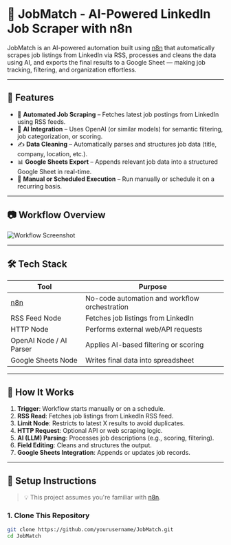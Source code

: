 # 💼 JobMatch - AI-Powered LinkedIn Job Scraper with n8n

JobMatch is an AI-powered automation built using [n8n](https://n8n.io/) that automatically scrapes job listings from LinkedIn via RSS, processes and cleans the data using AI, and exports the final results to a Google Sheet — making job tracking, filtering, and organization effortless.

---

## 📌 Features

- 🔄 **Automated Job Scraping** – Fetches latest job postings from LinkedIn using RSS feeds.
- 🧠 **AI Integration** – Uses OpenAI (or similar models) for semantic filtering, job categorization, or scoring.
- ✍️ **Data Cleaning** – Automatically parses and structures job data (title, company, location, etc.).
- 📊 **Google Sheets Export** – Appends relevant job data into a structured Google Sheet in real-time.
- 📅 **Manual or Scheduled Execution** – Run manually or schedule it on a recurring basis.

---

## 📷 Workflow Overview

![Workflow Screenshot](./assets/workflow-ui.png)

---

## 🛠️ Tech Stack

| Tool         | Purpose                             |
|--------------|-------------------------------------|
| [n8n](https://n8n.io/)         | No-code automation and workflow orchestration |
| RSS Feed Node | Fetches job listings from LinkedIn |
| HTTP Node     | Performs external web/API requests |
| OpenAI Node / AI Parser | Applies AI-based filtering or scoring |
| Google Sheets Node | Writes final data into spreadsheet |

---

## 🚀 How It Works

1. **Trigger**: Workflow starts manually or on a schedule.
2. **RSS Read**: Fetches job listings from LinkedIn RSS feed.
3. **Limit Node**: Restricts to latest X results to avoid duplicates.
4. **HTTP Request**: Optional API or web scraping logic.
5. **AI (LLM) Parsing**: Processes job descriptions (e.g., scoring, filtering).
6. **Field Editing**: Cleans and structures the output.
7. **Google Sheets Integration**: Appends or updates job records.

---

## 🧩 Setup Instructions

> 💡 This project assumes you're familiar with [n8n](https://docs.n8n.io/getting-started/).

### 1. Clone This Repository

```bash
git clone https://github.com/yourusername/JobMatch.git
cd JobMatch
